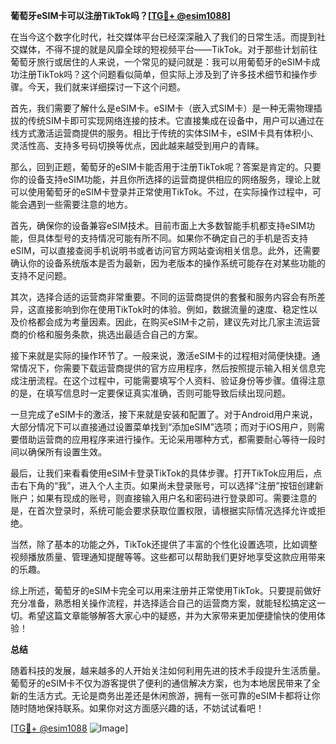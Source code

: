 **葡萄牙eSIM卡可以注册TikTok吗？[[TG💪+ @esim1088](https://t.me/s/esim1088)]**

在当今这个数字化时代，社交媒体平台已经深深融入了我们的日常生活。而提到社交媒体，不得不提的就是风靡全球的短视频平台——TikTok。对于那些计划前往葡萄牙旅行或居住的人来说，一个常见的疑问就是：我可以用葡萄牙的eSIM卡成功注册TikTok吗？这个问题看似简单，但实际上涉及到了许多技术细节和操作步骤。今天，我们就来详细探讨一下这个问题。

首先，我们需要了解什么是eSIM卡。eSIM卡（嵌入式SIM卡）是一种无需物理插拔的传统SIM卡即可实现网络连接的技术。它直接集成在设备中，用户可以通过在线方式激活运营商提供的服务。相比于传统的实体SIM卡，eSIM卡具有体积小、灵活性高、支持多号码切换等优点，因此越来越受到用户的青睐。

那么，回到正题，葡萄牙的eSIM卡能否用于注册TikTok呢？答案是肯定的。只要你的设备支持eSIM功能，并且你所选择的运营商提供相应的网络服务，理论上就可以使用葡萄牙的eSIM卡登录并正常使用TikTok。不过，在实际操作过程中，可能会遇到一些需要注意的地方。

首先，确保你的设备兼容eSIM技术。目前市面上大多数智能手机都支持eSIM功能，但具体型号的支持情况可能有所不同。如果你不确定自己的手机是否支持eSIM，可以直接查阅手机说明书或者访问官方网站查询相关信息。此外，还需要确认你的设备系统版本是否为最新，因为老版本的操作系统可能存在对某些功能的支持不足问题。

其次，选择合适的运营商非常重要。不同的运营商提供的套餐和服务内容会有所差异，这直接影响到你在使用TikTok时的体验。例如，数据流量的速度、稳定性以及价格都会成为考量因素。因此，在购买eSIM卡之前，建议先对比几家主流运营商的价格和服务条款，挑选出最适合自己的方案。

接下来就是实际的操作环节了。一般来说，激活eSIM卡的过程相对简便快捷。通常情况下，你需要下载运营商提供的官方应用程序，然后按照提示输入相关信息完成注册流程。在这个过程中，可能需要填写个人资料、验证身份等步骤。值得注意的是，在填写信息时一定要保证真实准确，否则可能导致后续出现问题。

一旦完成了eSIM卡的激活，接下来就是安装和配置了。对于Android用户来说，大部分情况下可以直接通过设置菜单找到“添加eSIM”选项；而对于iOS用户，则需要借助运营商的应用程序来进行操作。无论采用哪种方式，都需要耐心等待一段时间以确保所有设置生效。

最后，让我们来看看使用eSIM卡登录TikTok的具体步骤。打开TikTok应用后，点击右下角的“我”，进入个人主页。如果尚未登录账号，可以选择“注册”按钮创建新账户；如果有现成的账号，则直接输入用户名和密码进行登录即可。需要注意的是，在首次登录时，系统可能会要求获取位置权限，请根据实际情况选择允许或拒绝。

当然，除了基本的功能之外，TikTok还提供了丰富的个性化设置选项，比如调整视频播放质量、管理通知提醒等等。这些都可以帮助我们更好地享受这款应用带来的乐趣。

综上所述，葡萄牙的eSIM卡完全可以用来注册并正常使用TikTok。只要提前做好充分准备，熟悉相关操作流程，并选择适合自己的运营商方案，就能轻松搞定这一切。希望这篇文章能够解答大家心中的疑惑，并为大家带来更加便捷愉快的使用体验！

**总结**

随着科技的发展，越来越多的人开始关注如何利用先进的技术手段提升生活质量。葡萄牙的eSIM卡不仅为游客提供了便利的通信解决方案，也为本地居民带来了全新的生活方式。无论是商务出差还是休闲旅游，拥有一张可靠的eSIM卡都将让你随时随地保持联系。如果你对这方面感兴趣的话，不妨试试看吧！

[[TG💪+ @esim1088](https://t.me/s/esim1088) ![Image](https://i.postimg.cc/4NQfJmqS/Snipaste-2025-05-13-00-14-12.png)]